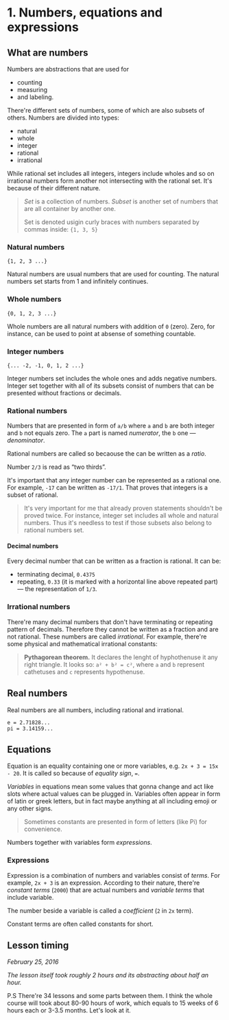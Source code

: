 # 1. Numbers, equations and expressions

## What are numbers
Numbers are abstractions that are used for

* counting
* measuring
* and labeling.

There're different sets of numbers, some of which are also subsets of others. Numbers are divided into types:

* natural
* whole
* integer
* rational
* irrational

While rational set includes all integers, integers include wholes and so on irrational numbers form another not intersecting with the rational set.
It's because of their different nature.

> *Set* is a collection of numbers. *Subset* is another set of numbers that are all container by another one.
>
> Set is denoted usigin curly braces with numbers separated by commas inside: `{1, 3, 5}`

### Natural numbers

`{1, 2, 3 ...}`

Natural numbers are usual numbers that are used for counting. The natural numbers set starts from 1 and infinitely continues.

### Whole numbers

`{0, 1, 2, 3 ...}`

Whole numbers are all natural numbers with addition of `0` (zero). Zero, for instance, can be used to point at absense of something countable.

### Integer numbers

`{... -2, -1, 0, 1, 2 ...}`

Integer numbers set includes the whole ones and adds negative numbers.
Integer set together with all of its subsets consist of numbers that can be presented without fractions or decimals.

### Rational numbers

Numbers that are presented in form of `a/b` where `a` and `b` are both integer and `b` not equals zero.
The `a` part is named *numerator*, the `b` one — *denominator*.

Rational numbers are called so becaouse the can be written as a *ratio*.

Number `2/3` is read as “two thirds”.

It's important that any integer number can be represented as a rational one. For example, `-17` can be written as `-17/1`. That proves that integers is a subset of rational.

> It's very important for me that already proven statements shouldn't be proved twice. For instance, integer set includes all whole and natural numbers.
> Thus it's needless to test if those subsets also belong to rational numbers set.

#### Decimal numbers

Every decimal number that can be written as a fraction is rational. It can be:

* terminating decimal, `0.4375`
* repeating, `0.33` (it is marked with a horizontal line above repeated part) — the representation of `1/3`.

### Irrational numbers
There're many decimal numbers that don't have terminating or repeating pattern of decimals. Therefore they cannot be written as a fraction and are not rational. These numbers are called *irrational*.
For example, there're some physical and mathematical irrational constants:

> **Pythagorean theorem.** It declares the lenght of hyphothenuse it any right triangle.
> It looks so: `a² + b² = c²`, where `a` and `b` represent cathetuses and `c` represents hypothenuse.

## Real numbers
Real numbers are all numbers, including rational and irrational.

```
e = 2.71828...
pi = 3.14159...
```

## Equations

Equation is an equality containing one or more variables, e.g. `2x + 3 = 15x - 20`.
It is called so because of *equality sign*, `=`.

*Variables* in equations mean some values that gonna change and act like slots where actual values can be plugged in.
Variables often appear in form of latin or greek letters, but in fact maybe anything at all including emoji or any other signs.

> Sometimes constants are presented in form of letters (like Pi) for convenience.

Numbers together with variables form *expressions*.

### Expressions

Expression is a combination of numbers and variables consist of *terms*. For example, `2x + 3` is an expression.
According to their nature, there're *constant terms* (`2000`) that are actual numbers and *variable terms* that include variable.

The number beside a variable is called a *coefficient* (`2` in `2x` term).

Constant terms are often called constants for short.


## Lesson timing

*February 25, 2016*

*The lesson itself took roughly 2 hours and its abstracting about half an hour.*


P.S There're 34 lessons and some parts between them. I think the whole course will took about 80-90 hours of work, which equals to 15 weeks of 6 hours each or 3-3.5 months. Let's look at it.